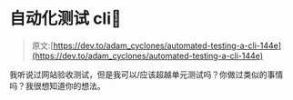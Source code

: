 # 自动化测试 cli🤖

> 原文:[https://dev.to/adam_cyclones/automated-testing-a-cli-144e](https://dev.to/adam_cyclones/automated-testing-a-cli-144e)

我听说过网站验收测试，但是我可以/应该超越单元测试吗？你做过类似的事情吗？我很想知道你的想法。